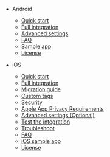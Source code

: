 [TODO: 
	- Add the "Introduction" section with "What is UserZoom?" and "Prerequisites" 
	- Confirm the android/one-page-full-doc and the iOS counterpart can be deleted
	- Get rid of the "Migration guide", "Test the integration" and "Troubleshoot" for both Android and iOS
	-
]: #

* Android
	* [Quick start](android/quick-start)
	* [Full integration](android/full-integration)
	* [Advanced settings](android/sdk-android-advanced-settings)
	* [FAQ](android/sdk-android-faq)
	* [Sample app](android/sample-android)
	* [License](android/sdk-android-license)

* iOS
	* [Quick start](ios/quick-start.md)
	* [Full integration](ios/sdk-ios-setup)
	* [Migration guide](ios/sdk-ios-migration)
	* [Custom tags](ios/sdk-ios-custom-tags)
	* [Security](ios/sdk-ios-security)
	* [Apple App Privacy Requirements](ios/sdk-ios-apple-app-privacy)
	* [Advanced settings (Optional)](ios/sdk-ios-advanced-settings)
	* [Test the integration](ios/sdk-ios-integration-test)
	* [Troubleshoot](ios/sdk-ios-troubleshoot)
	* [FAQ](ios/sdk-ios-faq)
	* [iOS sample app](ios/sample-ios)
	* [License](ios/sdk-ios-license)
